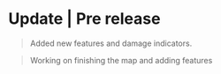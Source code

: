 # Update | Pre release

> Added new features and damage indicators.

> Working on finishing the map and adding features
